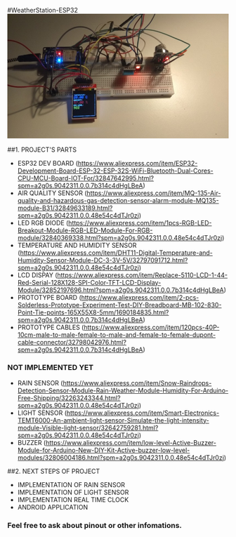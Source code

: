 #WeatherStation-ESP32
![DEVELOPMENT BOARD](./board.jpg)

##1. PROJECT'S PARTS
- ESP32 DEV BOARD (https://www.aliexpress.com/item/ESP32-Development-Board-ESP-32-ESP-32S-WiFi-Bluetooth-Dual-Cores-CPU-MCU-Board-IOT-For/32847642995.html?spm=a2g0s.9042311.0.0.7b314c4dHgLBeA)
- AIR QUALITY SENSOR (https://www.aliexpress.com/item/MQ-135-Air-quality-and-hazardous-gas-detection-sensor-alarm-module-MQ135-module-B31/32849633189.html?spm=a2g0s.9042311.0.0.48e54c4dTJr0zj)
- LED RGB DIODE (https://www.aliexpress.com/item/1pcs-RGB-LED-Breakout-Module-RGB-LED-Module-For-RGB-module/32840369338.html?spm=a2g0s.9042311.0.0.48e54c4dTJr0zj) 
- TEMPERATURE AND HUMIDITY SENSOR (https://www.aliexpress.com/item/DHT11-Digital-Temperature-and-Humidity-Sensor-Module-DC-3-3V-5V/32797091712.html?spm=a2g0s.9042311.0.0.48e54c4dTJr0zj)
- LCD DISPAY (https://www.aliexpress.com/item/Replace-5110-LCD-1-44-Red-Serial-128X128-SPI-Color-TFT-LCD-Display-Module/32852197696.html?spm=a2g0s.9042311.0.0.7b314c4dHgLBeA)
- PROTOTYPE BOARD (https://www.aliexpress.com/item/2-pcs-Solderless-Prototype-Experiment-Test-DIY-Breadboard-MB-102-830-Point-Tie-points-165X55X8-5mm/1690184835.html?spm=a2g0s.9042311.0.0.7b314c4dHgLBeA)
- PROTOTYPE CABLES (https://www.aliexpress.com/item/120pcs-40P-10cm-male-to-male-female-to-male-and-female-to-female-dupont-cable-connector/32798042976.html?spm=a2g0s.9042311.0.0.7b314c4dHgLBeA)



### NOT IMPLEMENTED YET
- RAIN SENSOR (https://www.aliexpress.com/item/Snow-Raindrops-Detection-Sensor-Module-Rain-Weather-Module-Humidity-For-Arduino-Free-Shipping/32263243344.html?spm=a2g0s.9042311.0.0.48e54c4dTJr0zj)
- LIGHT SENSOR (https://www.aliexpress.com/item/Smart-Electronics-TEMT6000-An-ambient-light-sensor-Simulate-the-light-intensity-module-Visible-light-sensor/32642759281.html?spm=a2g0s.9042311.0.0.48e54c4dTJr0zj)
- BUZZER (https://www.aliexpress.com/item/low-level-Active-Buzzer-Module-for-Arduino-New-DIY-Kit-Active-buzzer-low-level-modules/32806004186.html?spm=a2g0s.9042311.0.0.48e54c4dTJr0zj)

##2. NEXT STEPS OF PROJECT
- IMPLEMENTATION OF RAIN SENSOR
- IMPLEMENTATION OF LIGHT SENSOR
- IMPLEMENTATION REAL TIME CLOCK
- ANDROID APPLICATION 


### Feel free to ask about pinout or other infomations. 